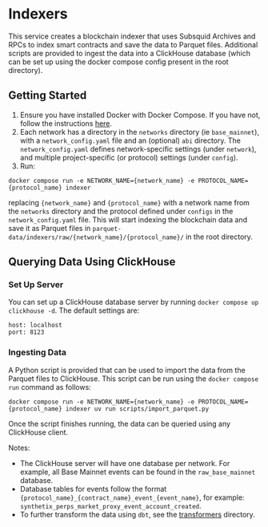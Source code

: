 # Indexers

This service creates a blockchain indexer that uses Subsquid Archives and RPCs to index smart contracts and save the data to Parquet files. Additional scripts are provided to ingest the data into a ClickHouse database (which can be set up using the docker compose config present in the root directory). 

## Getting Started

1. Ensure you have installed Docker with Docker Compose. If you have not, follow the instructions [here](https://docs.docker.com/compose/install/).
1. Each network has a directory in the `networks` directory (ie `base_mainnet`), with a `network_config.yaml` file and an (optional) `abi` directory. The `network_config.yaml` defines network-specific settings (under `network`), and multiple project-specific (or protocol) settings (under `config`). 
1. Run: 

`docker compose run -e NETWORK_NAME={network_name} -e PROTOCOL_NAME={protocol_name} indexer` 

replacing `{network_name}` and `{protocol_name}` with a network name from the `networks` directory and the protocol defined under `configs` in the `network_config.yaml` file. This will start indexing the blockchain data and save it as Parquet files in `parquet-data/indexers/raw/{network_name}/{protocol_name}/` in the root directory.


## Querying Data Using ClickHouse

### Set Up Server

You can set up a ClickHouse database server by running `docker compose up clickhouse -d`. The default settings are:

```
host: localhost
port: 8123
```

### Ingesting Data

A Python script is provided that can be used to import the data from the Parquet files to ClickHouse. This script can be run using the `docker compose run` command as follows:

`docker compose run -e NETWORK_NAME={network_name} -e PROTOCOL_NAME={protocol_name} indexer uv run scripts/import_parquet.py`
 
Once the script finishes running, the data can be queried using any ClickHouse client.

Notes:
* The ClickHouse server will have one database per network. For example, all Base Mainnet events can be found in the `raw_base_mainnet` database.
* Database tables for events follow the format `{protocol_name}_{contract_name}_event_{event_name}`, for example: `synthetix_perps_market_proxy_event_account_created`.
* To further transform the data using `dbt`, see the [transformers](../transformers/) directory.